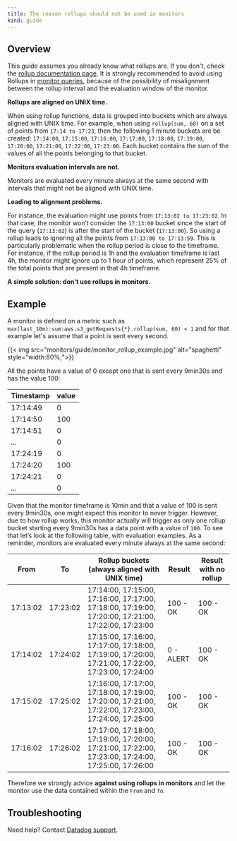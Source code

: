 ```yaml
---
title: The reason rollups should not be used in monitors
kind: guide
---
```


## Overview

This guide assumes you already know what rollups are. If you don't, check the [rollup documentation page][3].
It is strongly recommended to avoid using Rollups in [monitor queries][2], because of the possibility of misalignment between the rollup interval and the evaluation window of the monitor. 

**Rollups are aligned on UNIX time.** 

When using rollup functions, data is grouped into buckets which are always aligned with UNIX time. 
For example, when using `rollup(sum, 60)` on a set of points from `17:14 to 17:23`, then the following 1 minute buckets are be created: `17:14:00`, `17:15:00`, `17:16:00`, `17:17:00`, `17:18:00`, `17:19:00`, `17:20:00`, `17:21:00`, `17:22:00`, `17:23:00`.
Each bucket contains the sum of the values of all the points belonging to that bucket.

**Monitors evaluation intervals are not.**

Monitors are evaluated every minute always at the same second with intervals that might not be aligned with UNIX time.

**Leading to alignment problems.**

For instance, the evaluation might use points from `17:13:02 to 17:23:02`. In that case, the monitor won’t consider the `17:13:00` bucket since the start of the query (`17:13:02`) is after the start of the bucket (`17:13:00`). So using a rollup leads to ignoring all the points from `17:13:00 to 17:13:59`.
This is particularly problematic when the rollup period is close to the timeframe. 
For instance, if the rollup period is 1h and the evaluation timeframe is last 4h, the monitor might ignore up to 1 hour of points, which represent 25% of the total points that are present in that 4h timeframe.

**A simple solution: don't use rollups in monitors.**

## Example

A monitor is defined on a metric such as `max(last_10m):sum:aws.s3_getRequests{*}.rollup(sum, 60) < 1` and for that example let's assume that a point is sent every second. 

{{< img src="monitors/guide/monitor_rollup_example.jpg" alt="spaghetti" style="width:80%;">}}

All the points have a value of 0 except one that is sent every 9min30s and has the value 100:

| Timestamp    | value       |
|--------------|-------------|
| 17:14:49     | 0           |
| 17:14:50     | 100         |
| 17:14:51     | 0           |
| ...          | 0           |
| 17:24:19     | 0           |
| 17:24:20     | 100         |
| 17:24:21     | 0           |
| ...          | 0           |

Given that the monitor timeframe is 10min and that a value of 100 is sent every 9min30s, one might expect this monitor to never trigger. 
However, due to how rollup works, this monitor actually will trigger as only one rollup bucket starting every 9min30s has a data point with a value of `100`.
To see that let’s look at the following table, with evaluation examples. As a reminder, monitors are evaluated every minute always at the same second:

| From         | To          | Rollup buckets (always aligned with UNIX time)                                                    | Result  | Result with no rollup|
|--------------|-------------|---------------------------------------------------------------------------------------------------|---------|----------------------|
| 17:13:02     | 17:23:02    |17:14:00, 17:15:00, 17:16:00, 17:17:00, 17:18:00, 17:19:00, 17:20:00, 17:21:00, 17:22:00, 17:23:00 |100 - OK | 100 - OK             |
| 17:14:02     | 17:24:02    |17:15:00, 17:16:00, 17:17:00, 17:18:00, 17:19:00, 17:20:00, 17:21:00, 17:22:00, 17:23:00, 17:24:00 |0 - ALERT| 100 - OK             |
| 17:15:02     | 17:25:02    |17:16:00, 17:17:00, 17:18:00, 17:19:00, 17:20:00, 17:21:00, 17:22:00, 17:23:00, 17:24:00, 17:25:00 |100 - OK | 100 - OK             |
| 17:16:02     | 17:26:02    |17:17:00, 17:18:00, 17:19:00, 17:20:00, 17:21:00, 17:22:00, 17:23:00, 17:24:00, 17:25:00, 17:26:00 |100 - OK | 100 - OK             |

Therefore we strongly advice **against using rollups in monitors** and let the monitor use the data contained within the `From` and `To`. 

## Troubleshooting

Need help? Contact [Datadog support][1].

[1]: /help/
[2]: /monitors/monitor_types/metric/
[3]: /dashboards/functions/rollup/#pagetitle
